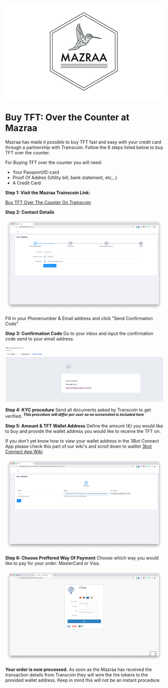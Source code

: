 <img src="img/mazraa-logo.jpg">

# Buy TFT: Over the Counter at Mazraa 

Mazraa has made it possible to buy TFT fast and easy with your credit card through a partnership with Trainscoin.
Follow the 6 steps listed below to buy TFT over the counter.

For Buying TFT over the counter you will need:
- Your Passport/ID-card
- Proof Of Addres (Utility bill, bank statement, etc,..)
- A Credit Card

**Step 1: Visit the Mazraa Trainscoin Link:**

[Buy TFT Over The Counter On Trainscoin](https://transcoin.me/site/token_pay?p_id=6943&lang=en&sign=282aaae9f5a38ba19ef1ec9dd5b89903)

**Step 2: Contact Details**

<img src="img/transcoin-contactdetails.png">

Fill in your Phonenumber & Email address and click "Send Confirmation Code"



**Step 3: Confirmation Code**
Go to your inbox and input the confirmation code send to your email address.

<img src="img/transcoin-mail.png">

**Step 4: KYC procedure**
Send all documents asked by Transcoin to get verified.
<sup>***This procedure will differ per user so no screenshot is included here***</sup>

**Step 5: Amount & TFT Wallet Address**
Define the amount (€) you would like to buy and provide the wallet address you would like to receive the TFT on.

If you don't yet know how to view your wallet address in the 3Bot Connect App please check this part of our wiki's and scroll down to walllet [3bot Connect App Wiki](3bot_app.md)

<img src="img/transcoin-amounts.png">

**Step 6: Choose Preffered Way Of Payment**
Choose which way you would like to pay for your order:
MasterCard or Visa.

<img src="img/transcoin-psp.png">

**Your order is now processed.**
As soon as the Mazraa has received the transaction details from Transcoin they will wire the the tokens to the provided wallet address.
Keep in mind this will not be an instant procedure.